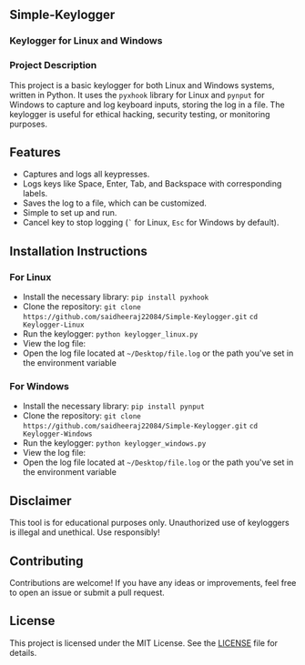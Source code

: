 ## Simple-Keylogger

### Keylogger for Linux and Windows

### Project Description
This project is a basic keylogger for both Linux and Windows systems, written in Python. It uses the `pyxhook` library for Linux and `pynput` for Windows to capture and log keyboard inputs, storing the log in a file. The keylogger is useful for ethical hacking, security testing, or monitoring purposes.

## Features
- Captures and logs all keypresses.
- Logs keys like Space, Enter, Tab, and Backspace with corresponding labels.
- Saves the log to a file, which can be customized.
- Simple to set up and run.
- Cancel key to stop logging (`` ` `` for Linux, `Esc` for Windows by default).

## Installation Instructions
### For Linux
- Install the necessary library: `pip install pyxhook`
- Clone the repository:
`git clone https://github.com/saidheeraj22084/Simple-Keylogger.git`
`cd Keylogger-Linux`
- Run the keylogger: `python keylogger_linux.py`
- View the log file:
- Open the log file located at `~/Desktop/file.log` or the path you've set in the environment variable
### For Windows
- Install the necessary library: `pip install pynput`
- Clone the repository:
`git clone https://github.com/saidheeraj22084/Simple-Keylogger.git`
`cd Keylogger-Windows`
- Run the keylogger: `python keylogger_windows.py`
- View the log file:
- Open the log file located at `~/Desktop/file.log` or the path you've set in the environment variable

## Disclaimer
This tool is for educational purposes only. Unauthorized use of keyloggers is illegal and unethical. Use responsibly!

## Contributing

Contributions are welcome! If you have any ideas or improvements, feel free to open an issue or submit a pull request.

## License

This project is licensed under the MIT License. See the [LICENSE](LICENSE) file for details.
